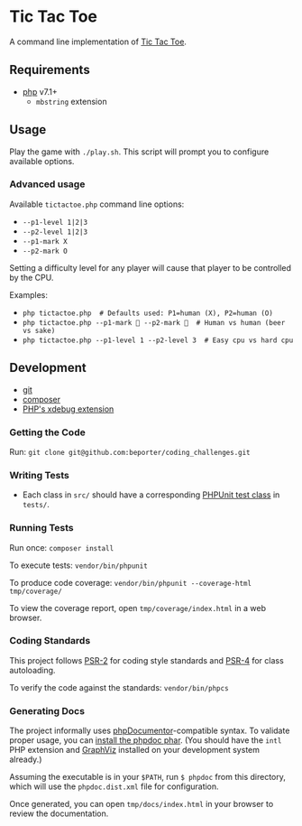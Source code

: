 # Tic Tac Toe

A command line implementation of [Tic Tac Toe](https://en.wikipedia.org/wiki/Tic-tac-toe).


## Requirements

* [php](https://secure.php.net/downloads.php) v7.1+
    * `mbstring` extension


## Usage

Play the game with `./play.sh`. This script will prompt you to configure available options.


### Advanced usage

Available `tictactoe.php` command line options:
* `--p1-level 1|2|3`
* `--p2-level 1|2|3`
* `--p1-mark X`
* `--p2-mark O`

Setting a difficulty level for any player will cause that player to be controlled by the CPU.

Examples:
* `php tictactoe.php  # Defaults used: P1=human (X), P2=human (O)`
* `php tictactoe.php --p1-mark 🍺 --p2-mark 🍶  # Human vs human (beer vs sake)`
* `php tictactoe.php --p1-level 1 --p2-level 3  # Easy cpu vs hard cpu`


## Development

* [git](https://git-scm.com/)
* [composer](https://getcomposer.org/download/)
* [PHP's xdebug extension](https://xdebug.org/docs/install)


### Getting the Code

Run: `git clone git@github.com:beporter/coding_challenges.git`


### Writing Tests

* Each class in `src/` should have a corresponding [PHPUnit test class](https://phpunit.readthedocs.io/en/7.1/writing-tests-for-phpunit.html) in `tests/`.


### Running Tests

Run once: `composer install`

To execute tests: `vendor/bin/phpunit`

To produce code coverage: `vendor/bin/phpunit --coverage-html tmp/coverage/`

To view the coverage report, open `tmp/coverage/index.html` in a web browser.


### Coding Standards

This project follows [PSR-2](https://www.php-fig.org/psr/psr-2/) for coding style standards and [PSR-4](https://www.php-fig.org/psr/psr-4/) for class autoloading.

To verify the code against the standards: `vendor/bin/phpcs`


### Generating Docs

The project informally uses [phpDocumentor](https://www.phpdoc.org/)-compatible syntax. To validate proper usage, you can [install the phpdoc phar](https://docs.phpdoc.org/getting-started/installing.html#phar). (You should have the `intl` PHP extension and [GraphViz](https://www.graphviz.org/) installed on your development system already.)

Assuming the executable is in your `$PATH`, run `$ phpdoc` from this directory, which will use the `phpdoc.dist.xml` file for configuration.

Once generated, you can open `tmp/docs/index.html` in your browser to review the documentation.
